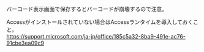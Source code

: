 バーコード表示画面で保存するとバーコードが崩壊するので注意。

Accessがインストールされていない場合はAccessランタイムを導入しておくこと。  
https://support.microsoft.com/ja-jp/office/185c5a32-8ba9-491e-ac76-91cbe3ea09c9
